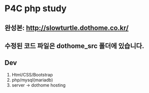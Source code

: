﻿# P4C php study

## 완성본: http://slowturtle.dothome.co.kr/

## 수정된 코드 파일은 dothome_src 폴더에 있습니다.

## Dev
1. Html/CSS/Bootstrap
2. php/mysql(mariadb)
3. server -> dothome hosting
